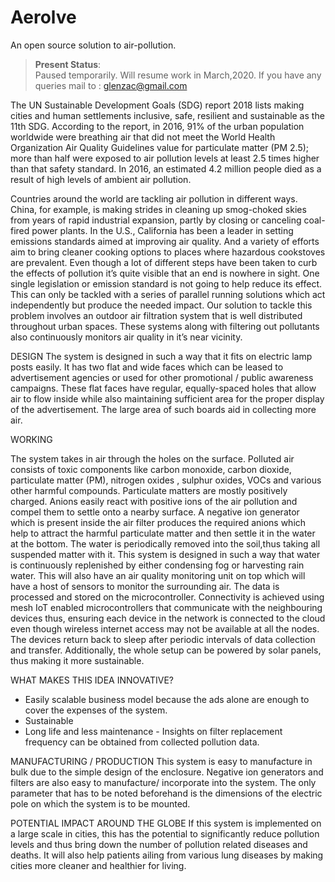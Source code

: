 # Aerolve
An open source solution to air-pollution.

> **Present Status**:  
>  Paused temporarily. Will resume work in March,2020. If you have any queries mail to : glenzac@gmail.com

The UN Sustainable Development Goals (SDG) report 2018 lists making cities and human settlements inclusive, safe, resilient and sustainable as the 11th SDG. According to the report,  in 2016,  91%  of the urban population worldwide were breathing air that did not meet the World Health Organization Air Quality Guidelines value for particulate matter (PM 2.5); more than half were exposed to air pollution levels at least 2.5 times higher than that safety standard. In 2016, an estimated 4.2 million people died as a result of high levels of ambient air pollution. 

Countries around the world are tackling air pollution in different ways. China, for example, is making strides in cleaning up smog-choked skies from years of rapid industrial expansion, partly by closing or canceling coal-fired power plants. In the U.S., California has been a leader in setting emissions standards aimed at improving air quality.  And a variety of efforts aim to bring cleaner cooking options to places where hazardous cookstoves are prevalent. Even though a lot of different steps have been taken to curb the effects of pollution it’s quite visible that an end is nowhere in sight. One single legislation or emission standard is not going to help reduce its effect. This can only be tackled with a series of parallel running solutions which act independently but produce the needed impact. Our solution to tackle this problem involves an outdoor air filtration system that is well distributed throughout urban spaces. These systems along with filtering out pollutants also continuously monitors air quality in it’s near vicinity.


 DESIGN
The system is designed in such a way that it fits on electric lamp posts easily. It has two flat and wide faces which can be leased to advertisement agencies or used for other promotional / public awareness campaigns. These flat faces have regular, equally-spaced holes  that allow air to flow inside while also maintaining sufficient area for the proper display of the advertisement. The large area of such boards aid in collecting more air.

WORKING 

The system takes in air through the holes on the surface. Polluted air consists of toxic
components like  carbon monoxide, carbon dioxide, particulate matter (PM), nitrogen oxides , sulphur oxides, VOCs and various other harmful compounds.  Particulate matters are mostly positively charged.  Anions easily react with positive ions of the air pollution and compel them to settle onto a nearby surface. A negative ion generator which is present inside the air filter produces the required anions which help to attract the harmful particulate matter and then  settle it in the water at the bottom.  The water is periodically removed into the soil,thus taking all suspended matter with it. 
This system is designed in such a way that water is continuously replenished by either condensing fog or harvesting rain water. This will also have an air quality monitoring unit on top which will have a host of sensors to monitor the surrounding air. The data is processed and stored on the microcontroller. Connectivity is achieved using mesh IoT enabled microcontrollers that communicate with the neighbouring devices thus, ensuring each device in the network is connected to the cloud even though wireless internet access may not be available at all the nodes. The devices return back to sleep after periodic intervals of data collection and transfer. Additionally, the whole setup can be powered by solar panels, thus making it more sustainable. 

WHAT MAKES THIS IDEA INNOVATIVE?
- Easily scalable business  model because the ads alone are  enough to cover the expenses of the system.
- Sustainable
- Long life and less maintenance - Insights on filter replacement frequency can be  obtained from collected  pollution data.



MANUFACTURING / PRODUCTION
    This system is easy to manufacture in bulk due to the simple design of the enclosure. Negative ion generators and filters are also easy to manufacture/ incorporate into the system.  The only parameter that has to be noted beforehand is the dimensions of the electric pole on which the system is to be mounted.

POTENTIAL IMPACT AROUND THE GLOBE
    If this system is implemented on a large scale in cities, this has the potential to significantly reduce pollution levels and thus bring down the number of pollution related diseases and deaths. It will also help patients ailing from various lung diseases by making cities more cleaner and healthier for living.


